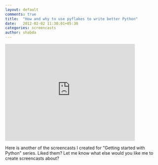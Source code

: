 ```yaml
---
layout: default
comments: true
title:  "How and why to use pyflakes to write better Python"
date:   2012-02-02 11:30:01+05:30
categories: screencasts
author: shabda
---
```

<iframe width="420" height="315" src="http://www.youtube.com/embed/N_Kz4Iu5E7U" frameborder="0" allowfullscreen></iframe>

Here is another of the screencasts I created for "Getting started with Python" series. Liked them? Let me know what else would you like me to create screencasts about?



